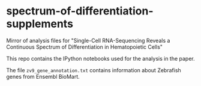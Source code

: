 # spectrum-of-differentiation-supplements
Mirror of analysis files for "Single-Cell RNA-Sequencing Reveals a Continuous Spectrum of Differentiation in Hematopoietic Cells"

This repo contains the IPython notebooks used for the analysis in the paper.

The file `zv9_gene_annotation.txt` contains information about Zebrafish genes from  Ensembl BioMart.
